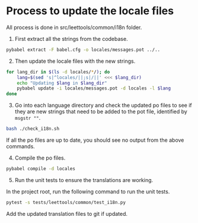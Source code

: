 # Process to update the locale files

All process is done in src/leettools/common/i18n folder.

1. First extract all the strings from the codebase.
```bash
pybabel extract -F babel.cfg -o locales/messages.pot ../..
```

2. Then update the locale files with the new strings.
```bash
for lang_dir in $(ls -d locales/*/); do
    lang=$(sed 's|^locales/||;s|/||' <<< $lang_dir)
    echo "Updating $lang in $lang_dir"
    pybabel update -i locales/messages.pot -d locales -l $lang
done
```

3. Go into each language directory and check the updated po files to see if they are
new strings that need to be added to the pot file, identified by `msgstr ""`.

```bash
bash ./check_i18n.sh
```

If all the po files are up to date, you should see no output from the above commands.

4. Compile the po files.
```bash
pybabel compile -d locales
```

5. Run the unit tests to ensure the translations are working.

In the project root, run the following command to run the unit tests.
```bash
pytest -s tests/leettools/common/test_i18n.py
```

Add the updated translation files to git if updated.